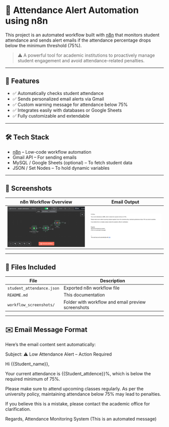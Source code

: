 # 📧 Attendance Alert Automation using n8n

This project is an automated workflow built with [n8n](https://n8n.io/) that monitors student attendance and sends alert emails if the attendance percentage drops below the minimum threshold (75%).

> ⚠️ A powerful tool for academic institutions to proactively manage student engagement and avoid attendance-related penalties.

---

## 🚀 Features

- ✅ Automatically checks student attendance
- ✅ Sends personalized email alerts via Gmail
- ✅ Custom warning message for attendance below 75%
- ✅ Integrates easily with databases or Google Sheets
- ✅ Fully customizable and extendable

---

## 🛠️ Tech Stack

- [n8n](https://n8n.io/) – Low-code workflow automation
- Gmail API – For sending emails
- MySQL / Google Sheets (optional) – To fetch student data
- JSON / Set Nodes – To hold dynamic variables

---

## 📸 Screenshots

| n8n Workflow Overview | Email Output |
|-----------------------|--------------|
| ![Workflow](./workflow_screenshots/flow-overview.png) | ![Email](./workflow_screenshots/email-preview.png) |

---

## 📂 Files Included

| File | Description |
|------|-------------|
| `student_attendance.json` | Exported n8n workflow file |
| `README.md` | This documentation |
| `workflow_screenshots/` | Folder with workflow and email preview screenshots |

---

## ✉️ Email Message Format

Here’s the email content sent automatically:

Subject: ⚠️ Low Attendance Alert – Action Required

Hi {{Student_name}},

Your current attendance is {{Student_attdence}}%, which is below the required minimum of 75%.

Please make sure to attend upcoming classes regularly. As per the university policy, maintaining attendance below 75% may lead to penalties.

If you believe this is a mistake, please contact the academic office for clarification.

Regards,
Attendance Monitoring System
(This is an automated message)

